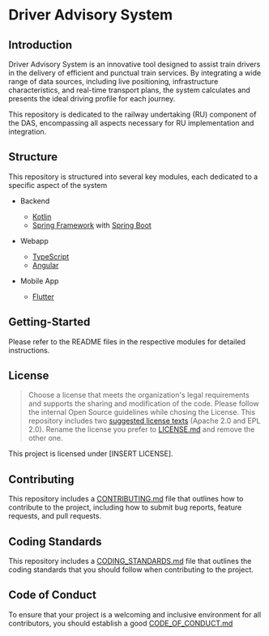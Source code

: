 # Driver Advisory System

## Introduction
Driver Advisory System is an innovative tool designed to assist train drivers in the delivery of efficient and punctual train services. By integrating a wide range of data sources, including live 
positioning, infrastructure characteristics, and real-time transport plans, the system calculates and presents the ideal driving profile for each journey.

This repository is dedicated to the railway undertaking (RU) component of the DAS, encompassing all aspects necessary for RU implementation and integration.

## Structure

This repository is structured into several key modules, each dedicated to a specific aspect of the system

- Backend
  - [Kotlin](https://kotlinlang.org/)
  - [Spring Framework](https://spring.io/projects/spring-framework)
    with [Spring Boot](https://spring.io/projects/spring-boot)

- Webapp
  - [TypeScript](https://www.typescriptlang.org/)
  - [Angular](https://angular.io/) 

- Mobile App
  - [Flutter](https://flutter.dev/)

## Getting-Started
Please refer to the README files in the respective modules for detailed instructions.

## License

> Choose a license that meets the organization's legal requirements and supports the sharing and modification of the code.
> Please follow the internal Open Source guidelines while chosing the License.
> This repository includes two [suggested license texts](./suggested_licenses) (Apache 2.0 and EPL 2.0). Rename the license you prefer to [LICENSE.md](LICENSE.md) and remove the other one.

This project is licensed under [INSERT LICENSE].

## Contributing

This repository includes a [CONTRIBUTING.md](CONTRIBUTING.md) file that outlines how to contribute to the project, including how to submit bug reports, feature requests, and pull requests.

## Coding Standards

This repository includes a [CODING_STANDARDS.md](CODING_STANDARDS.md) file that outlines the coding standards that you should follow when contributing to the project.

## Code of Conduct

To ensure that your project is a welcoming and inclusive environment for all contributors, you should establish a good [CODE_OF_CONDUCT.md](CODE_OF_CONDUCT.md)
